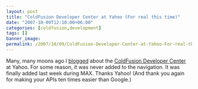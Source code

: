 ```yaml
---
layout: post
title: "ColdFusion Developer Center at Yahoo (For real this time)"
date: "2007-10-09T12:10:00+06:00"
categories: [coldfusion,development]
tags: []
banner_image: 
permalink: /2007/10/09/ColdFusion-Developer-Center-at-Yahoo-For-real-this-time
---
```


Many, many moons ago I <a href="http://www.raymondcamden.com/index.cfm/2007/6/7/It-is-here--Yahoo-launches-ColdFusion-Developer-Center">blogged</a> about the <a href="http://developer.yahoo.com/coldfusion/">ColdFusion Developer Center</a> at Yahoo. For some reason, it was never added to the navigation. It was finally added last week during MAX. Thanks Yahoo! (And thank you again for making your APIs ten times easier than Google.)